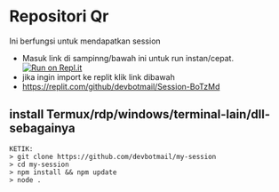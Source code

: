 # Repositori Qr
Ini berfungsi untuk mendapatkan session

- Masuk link di sampinng/bawah ini untuk run instan/cepat.
[![Run on Repl.it](https://repl.it/badge/github/quiec/whatsAlfa)](https://replit.com/@devbotmail/Session-BoTzMd#.github/FUNDING.yml)
- jika ingin import ke replit klik  link dibawah
- https://replit.com/github/devbotmail/Session-BoTzMd

## install Termux/rdp/windows/terminal-lain/dll-sebagainya
```
KETIK:
> git clone https://github.com/devbotmail/my-session
> cd my-session
> npm install && npm update
> node .
```
